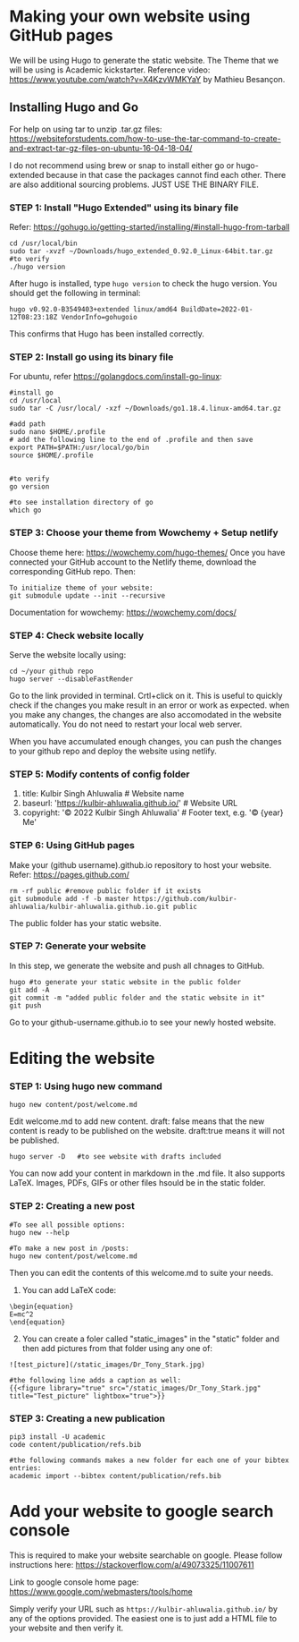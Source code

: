 # Making your own website using GitHub pages

We will be using Hugo to generate the static website. The Theme that we will be using is Academic kickstarter.
Reference video: https://www.youtube.com/watch?v=X4KzvWMKYaY by Mathieu Besançon.

## Installing Hugo and Go
For help on using tar to unzip .tar.gz files: https://websiteforstudents.com/how-to-use-the-tar-command-to-create-and-extract-tar-gz-files-on-ubuntu-16-04-18-04/

I do not recommend using brew or snap to install either go or hugo-extended because in that case the packages cannot find each other. There are also additional sourcing problems. JUST USE THE BINARY FILE.


### STEP 1: Install "Hugo Extended" using its binary file
Refer: https://gohugo.io/getting-started/installing/#install-hugo-from-tarball
```
cd /usr/local/bin
sudo tar -xvzf ~/Downloads/hugo_extended_0.92.0_Linux-64bit.tar.gz
#to verify
./hugo version
```
After hugo is installed, type ```hugo version``` to check the hugo version.
You should get the following in terminal:
```
hugo v0.92.0-B3549403+extended linux/amd64 BuildDate=2022-01-12T08:23:18Z VendorInfo=gohugoio

```
This confirms that Hugo has been installed correctly.


### STEP 2: Install go using its binary file
For ubuntu, refer https://golangdocs.com/install-go-linux:
```
#install go
cd /usr/local
sudo tar -C /usr/local/ -xzf ~/Downloads/go1.18.4.linux-amd64.tar.gz  

#add path
sudo nano $HOME/.profile  
# add the following line to the end of .profile and then save
export PATH=$PATH:/usr/local/go/bin
source $HOME/.profile 


#to verify
go version

#to see installation directory of go
which go

```
### STEP 3: Choose your theme from Wowchemy + Setup netlify

Choose theme here: https://wowchemy.com/hugo-themes/ 
Once you have connected your GitHub account to the Netlify theme, download the corresponding GitHub repo. Then:

```
To initialize theme of your website:
git submodule update --init --recursive
```
Documentation for wowchemy: https://wowchemy.com/docs/ 


### STEP 4: Check website locally
Serve the website locally using:
```
cd ~/your github repo
hugo server --disableFastRender
```
Go to the link provided in terminal. Crtl+click on it.
This is useful to quickly check if the changes you make result in an error or work as expected.
when you make any changes, the changes are also accomodated in the website automatically. You do not need to restart your local web server.

When you have accumulated enough changes, you can push the changes to your github repo and deploy the website using netlify. 

### STEP 5: Modify contents of config folder
1. title: Kulbir Singh Ahluwalia # Website name
2. baseurl: 'https://kulbir-ahluwalia.github.io/' # Website URL
3. copyright: '© 2022 Kulbir Singh Ahluwalia' # Footer text, e.g. '© {year} Me'


### STEP 6: Using GitHub pages
Make your (github username).github.io repository to host your website.
Refer: https://pages.github.com/

```
rm -rf public #remove public folder if it exists 
git submodule add -f -b master https://github.com/kulbir-ahluwalia/kulbir-ahluwalia.github.io.git public
```
The public folder has your static website.

### STEP 7: Generate your website
In this step, we generate the website and push all chnages to GitHub. 
```
hugo #to generate your static website in the public folder
git add -A
git commit -m "added public folder and the static website in it"
git push
```
Go to your github-username.github.io to see your newly hosted website. 

# Editing the website

### STEP 1: Using hugo new command
```
hugo new content/post/welcome.md 
```
Edit welcome.md to add new content. 
draft: false means that the new content is ready to be published on the website.
draft:true means it will not be published. 
```
hugo server -D   #to see website with drafts included
```
You can now add your content in markdown in the .md file. It also supports LaTeX. Images, PDFs, GIFs or other files hsould be in the static folder.

### STEP 2: Creating a new post
```
#To see all possible options:
hugo new --help 

#To make a new post in /posts:
hugo new content/post/welcome.md 
```
Then you can edit the contents of this welcome.md to suite your needs.
1. You can add LaTeX code: 
```The mass-energy equivalence is described by the famous equation
\begin{equation}
E=mc^2
\end{equation}
```
2. You can create a foler called "static_images" in the "static" folder and then add pictures from that folder using any one of:
 ```
![test_picture](/static_images/Dr_Tony_Stark.jpg)

#the following line adds a caption as well:
{{<figure library="true" src="/static_images/Dr_Tony_Stark.jpg" title="Test_picture" lightbox="true">}}
```

### STEP 3: Creating a new publication
```
pip3 install -U academic 
code content/publication/refs.bib

#the following commands makes a new folder for each one of your bibtex entries:
academic import --bibtex content/publication/refs.bib
```


# Add your website to google search console

This is required to make your website searchable on google. 
Please follow instructions here: https://stackoverflow.com/a/49073325/11007611

Link to google console home page: https://www.google.com/webmasters/tools/home 

Simply verify your URL such as ```https://kulbir-ahluwalia.github.io/``` by any of the options provided. The easiest one is to just add a HTML file to your website and then verify it. 

























[//]: # ()
[//]: # ()
[//]: # ()
[//]: # (# [Hugo Academic Theme]&#40;https://github.com/wowchemy/starter-hugo-academic&#41;)

[//]: # ()
[//]: # ([![Screenshot]&#40;https://raw.githubusercontent.com/wowchemy/wowchemy-hugo-themes/main/academic.png&#41;]&#40;https://wowchemy.com/hugo-themes/&#41;)

[//]: # ()
[//]: # (The Hugo **Academic Resumé Template** empowers you to easily create your job-winning online resumé, showcase your academic publications, and create online courses or knowledge bases to grow your audience.)

[//]: # ()
[//]: # ([![Get Started]&#40;https://img.shields.io/badge/-Get%20started-ff4655?style=for-the-badge&#41;]&#40;https://wowchemy.com/hugo-themes/&#41;)

[//]: # ([![Discord]&#40;https://img.shields.io/discord/722225264733716590?style=for-the-badge&#41;]&#40;https://discord.com/channels/722225264733716590/742892432458252370/742895548159492138&#41;  )

[//]: # ([![Twitter Follow]&#40;https://img.shields.io/twitter/follow/wowchemy?label=Follow%20on%20Twitter&#41;]&#40;https://twitter.com/wowchemy&#41;)

[//]: # ()
[//]: # (️**Trusted by 250,000+ researchers, educators, and students.** Highly customizable via the integrated **no-code, widget-based Wowchemy page builder**, making every site truly personalized ⭐⭐⭐⭐⭐)

[//]: # ()
[//]: # (Easily write technical content with plain text Markdown, LaTeX math, diagrams, RMarkdown, or Jupyter, and import publications from BibTeX.)

[//]: # ()
[//]: # ([Check out the latest demo]&#40;https://academic-demo.netlify.app/&#41; of what you'll get in less than 10 minutes, or [get inspired by our academics and research groups]&#40;https://wowchemy.com/creators/&#41;.)

[//]: # ()
[//]: # (The integrated [**Wowchemy**]&#40;https://wowchemy.com&#41; website builder and CMS makes it easy to create a beautiful website for free. Edit your site in the CMS &#40;or your favorite editor&#41;, generate it with [Hugo]&#40;https://github.com/gohugoio/hugo&#41;, and deploy with GitHub or Netlify. Customize anything on your site with widgets, light/dark themes, and language packs.)

[//]: # ()
[//]: # (- 👉 [**Get Started**]&#40;https://wowchemy.com/hugo-themes/&#41;)

[//]: # (- 📚 [View the **documentation**]&#40;https://wowchemy.com/docs/&#41;)

[//]: # (- 💬 [Chat with the **Wowchemy research community**]&#40;https://discord.gg/z8wNYzb&#41; or [**Hugo community**]&#40;https://discourse.gohugo.io&#41;)

[//]: # (- 🐦 Twitter: [@wowchemy]&#40;https://twitter.com/wowchemy&#41; [@GeorgeCushen]&#40;https://twitter.com/GeorgeCushen&#41; [#MadeWithWowchemy]&#40;https://twitter.com/search?q=&#40;%23MadeWithWowchemy%20OR%20%23MadeWithAcademic&#41;&src=typed_query&#41;)

[//]: # (- ⬇️ **Automatically import your publications from BibTeX** with the [Hugo Academic CLI]&#40;https://github.com/wowchemy/hugo-academic-cli&#41; )

[//]: # (- 💡 [Suggest an improvement]&#40;https://github.com/wowchemy/wowchemy-hugo-themes/issues&#41;)

[//]: # (- ⬆️ **Updating?** View the [Update Guide]&#40;https://wowchemy.com/docs/hugo-tutorials/update/&#41; and [Release Notes]&#40;https://github.com/wowchemy/wowchemy-hugo-themes/releases&#41;)

[//]: # ()
[//]: # (## We ask you, humbly, to support this open source movement)

[//]: # ()
[//]: # (Today we ask you to defend the open source independence of the Wowchemy website builder and themes 🐧)

[//]: # ()
[//]: # (We're an open source movement that depends on your support to stay online and thriving, but 99.9% of our creators don't give; they simply look the other way.)

[//]: # ()
[//]: # (### [❤️ Click here to become a GitHub Sponsor, unlocking awesome perks such as _exclusive academic templates and widgets_]&#40;https://github.com/sponsors/gcushen&#41;)

[//]: # ()
[//]: # (<p align="center"><a href="https://wowchemy.com/templates/" target="_blank" rel="noopener"><img src="https://wowchemy.com/uploads/readmes/academic_logo_200px.png" alt="Hugo Academic Theme for Wowchemy Website Builder"></a></p>)

[//]: # ()
[//]: # (## Demo image credits)

[//]: # ()
[//]: # (- [Open book]&#40;https://unsplash.com/photos/J4kK8b9Fgj8&#41;)

[//]: # (- [Course]&#40;https://unsplash.com/photos/JKUTrJ4vK00&#41;)

[//]: # ()
[//]: # (## Latest news)

[//]: # (<!--START_SECTION:news-->)

[//]: # (* [What&#39;s new in v5.2?]&#40;https:&#x2F;&#x2F;wowchemy.com&#x2F;blog&#x2F;v5.2.0&#x2F;&#41;)

[//]: # (* [What&#39;s new in v5.1?]&#40;https:&#x2F;&#x2F;wowchemy.com&#x2F;blog&#x2F;v5.1.0&#x2F;&#41;)

[//]: # (* [Version 5.0 &#40;February 2021&#41;]&#40;https:&#x2F;&#x2F;wowchemy.com&#x2F;blog&#x2F;v5.0.0&#x2F;&#41;)

[//]: # (* [Version 5.0 Beta 3 &#40;February 2021&#41;]&#40;https:&#x2F;&#x2F;wowchemy.com&#x2F;blog&#x2F;v5.0.0-beta.3&#x2F;&#41;)

[//]: # (* [Version 5.0 Beta 2 &#40;January 2021&#41;]&#40;https:&#x2F;&#x2F;wowchemy.com&#x2F;blog&#x2F;v5.0.0-beta.2&#x2F;&#41;)

[//]: # (<!--END_SECTION:news-->)
